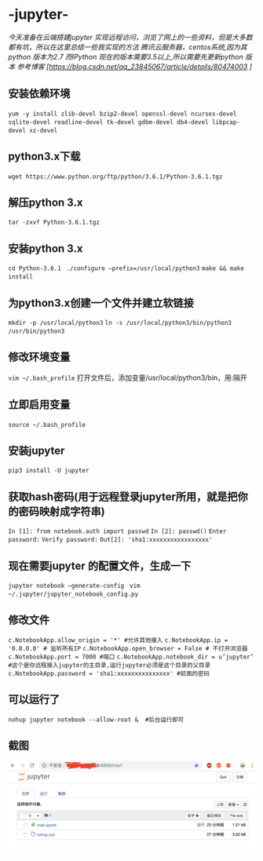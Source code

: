 # -jupyter-

*今天准备在云端搭建jupyter 实现远程访问，浏览了网上的一些资料，但是大多数都有坑，所以在这里总结一些我实现的方法*
*腾讯云服务器，centos系统,因为其python 版本为2.7 而IPython 现在的版本需要3.5以上,所以需要先更新python 版本*
*参考博客 [https://blog.csdn.net/qq_23845067/article/details/80474003 ]*

## 安装依赖环境
``yum -y install zlib-devel bzip2-devel openssl-devel ncurses-devel sqlite-devel readline-devel tk-devel gdbm-devel db4-devel libpcap-devel xz-devel``

## python3.x下载
``wget https://www.python.org/ftp/python/3.6.1/Python-3.6.1.tgz``

## 解压python 3.x
``tar -zxvf Python-3.6.1.tgz``

## 安装python 3.x
``cd Python-3.6.1 ``
``./configure –prefix=/usr/local/python3``
``make && make install``

## 为python3.x创建一个文件并建立软链接
``mkdir -p /usr/local/python3``
``ln -s /usr/local/python3/bin/python3 /usr/bin/python3``

## 修改环境变量
``vim ~/.bash_profile``
打开文件后，添加变量/usr/local/python3/bin，用:隔开

## 立即启用变量
``source ~/.bash_profile``

## 安装jupyter 
``pip3 install -U jupyter``

## 获取hash密码(用于远程登录jupyter所用，就是把你的密码映射成字符串)
``In [1]: from notebook.auth import passwd``
``In [2]: passwd()``
``Enter password:``
``Verify password:``
``Out[2]: 'sha1:xxxxxxxxxxxxxxxxx'``

## 现在需要jupyter 的配置文件，生成一下
``jupyter notebook –generate-config ``
``vim ~/.jupyter/jupyter_notebook_config.py``

## 修改文件
``c.NotebookApp.allow_origin = '*' #允许其他接入``
``c.NotebookApp.ip = '0.0.0.0' # 监听所有IP``
``c.NotebookApp.open_browser = False # 不打开浏览器``
``c.NotebookApp.port = 7000 #端口``
``c.NotebookApp.notebook_dir = u’jupyter’ #这个是你远程接入jupyter的主目录,运行jupyter必须是这个目录的父目录``
``c.NotebookApp.password = 'sha1:xxxxxxxxxxxxxxx' #前面的密码``

## 可以运行了
``nohup jupyter notebook --allow-root &  #后台运行即可``

## 截图
![jupyter](https://github.com/Wu-Xiuchao/-jupyter-/blob/master/1.png)



